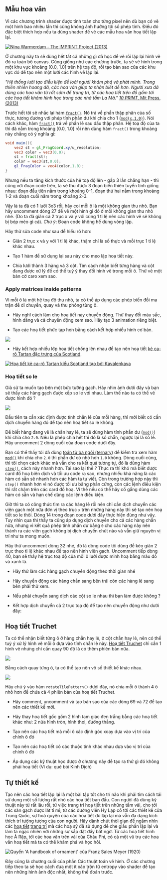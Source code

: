 ## Mẫu hoa văn

Vì các chương trình shader được tính toán cho từng pixel nên dù bạn có vẽ một hình bao nhiêu lần thì cũng không ảnh hưởng tới số phép tính. Điều đó đặc biệt thích hợp nếu ta dùng shader để vẽ các mẫu hoa văn hoạ tiết lặp lại.

[ ![Nina Warmerdam - The IMPRINT Project (2013)](warmerdam.jpg) ](../edit.php#09/dots5.frag)

Ở chương này ta sẽ dùng hết tất cả những gì đã học để vẽ rồi lặp lại hình vẽ đó ra toàn bộ canvas. Cũng giống như các chương trước, ta sẽ vẽ hình trong một khu vực khoảng [0.0, 1.0] trên hệ toạ độ, rồi tạo bản sao của các khu vực đó để tạo nên một lưới các hình vẽ lặp lại.

*"Hệ thống lưới tạo điều kiện để loài người khám phá và phát minh. Trong thiên nhiên hoang dã, các hoa văn giúp ta nhận biết dễ hơn. Người xưa đã dùng các hoa văn từ rất sớm để trang trí, từ các hoạ tiết trên đồ gốm tới các hoạ tiết khảm hình học trong các nhà tắm La Mã."* [*10 PRINT*, Mit Press, (2013)](http://10print.org/)

Trước hết tôi sẽ nhắc lại hàm [```fract()```](../glossary/?lan=vi&search=fract). Nó trả về phần thập phân của số thực, tương đương với phép tính phần dư khi chia cho 1 ([```mod(x,1.0)```](../glossary/?lan=vi&search=mod)). Nói cách khác, hàm [```fract()```](../glossary/?lan=vi&search=fract) trả về phần lẻ sau dấu thập phân. Hệ toạ độ của ta thì đã nằm trong khoảng [0.0, 1.0] rồi nên dùng hàm ```fract()``` trong khoảng này chẳng có ý nghĩa gì:

```glsl
void main(){
	vec2 st = gl_FragCoord.xy/u_resolution;
	vec3 color = vec3(0.0);
    st = fract(st);
	color = vec3(st,0.0);
	gl_FragColor = vec4(color,1.0);
}
```

Nhưng nếu ta tăng kích thước của hệ toạ độ lên - gấp 3 lần chẳng hạn - thì cũng với đoạn code trên, ta sẽ thu được 3 đoạn biến thiên tuyến tính giống nhau: đoạn đầu tiên nằm trong khoảng 0-1, đoạn thứ hai nằm trong khoảng 1-2 và đoạn cuối nằm trong khoảng 2-3.

<div class="codeAndCanvas" data="grid-making.frag"></div>

Vậy là ta đã có 1 lưới 3x3 rồi, hãy coi mỗi ô là một không gian thu nhỏ. Bạn hãy uncomment dòng 27 để vẽ một hình gì đó ở mỗi không gian thu nhỏ nhé. (Do ta đã giãn cả 2 trục x và y với cùng 1 tỉ lệ nên các hình vẽ sẽ không bị bóp méo gì cả). *Chú ý*: Đoạn code không hề dùng vòng lặp.

Hãy thử sửa code như sau để hiểu rõ hơn:

* Giãn 2 trục x và y với 1 tỉ lệ khác, thậm chí là số thực và mỗi trục 1 tỉ lệ khác nhau.

* Tạo 1 hàm để sử dụng lại sau này cho mẹo lặp hoạ tiết này.

* Chia lưới thành 3 hàng và 3 cột. Tìm cách nhận biết từng hàng và cột đang được xử lý để có thể tuỳ ý thay đổi hình vẽ trong mỗi ô. Thử vẽ một bàn cờ caro xem sao.

### Apply matrices inside patterns

Vì mỗi ô là một hệ toạ độ thu nhỏ, ta có thể áp dụng các phép biến đổi ma trận để di chuyển, quay và thu phóng từng ô.

<div class="codeAndCanvas" data="checks.frag"></div>

* Hãy nghĩ cách làm cho hoạ tiết này chuyển động. Thử thay đổi màu sắc, hình dáng và cả chuyển động xem sao. Hãy tạo 3 animation riêng biệt.

* Tạo các hoạ tiết phức tạp hơn bằng cách kết hợp nhiều hình cơ bản.

[![](diamondtiles-long.png)](../edit.php#09/diamondtiles.frag)

* Hãy kết hợp nhiều lớp hoạ tiết chồng lên nhau để tạo nên hoạ tiết [kẻ ca-rô Tartan đặc trưng của Scotland](https://www.google.com/search?q=scottish+patterns+fabric&tbm=isch&tbo=u&source=univ&sa=X&ei=Y1aFVfmfD9P-yQTLuYCIDA&ved=0CB4QsAQ&biw=1399&bih=799#tbm=isch&q=Scottish+Tartans+Patterns).

[ ![Hoạ tiết kẻ ca-rô Tartan kiểu Scotland tạo bởi Kavalenkava](tartan.jpg) ](http://graphicriver.net/item/vector-pattern-scottish-tartan/6590076)

### Hoạ tiết so le

Giả sử ta muốn tạo bên một bức tường gạch. Hãy nhìn ảnh dưới đây và bạn sẽ thấy các hàng gạch được xếp so le với nhau. Làm thế nào ta có thể vẽ được hình đó ?

![](brick.jpg)

Đầu tiên ta cần xác định được tính chẵn lẻ của mỗi hàng, thì mới biết có cần dịch chuyển hàng đó để tạo nên hoạ tiết so le không.

Để biết hàng đang vẽ là chẵn hay lẻ, ta sẽ dùng hàm tính phần dư ([```mod()```](../glossary/?lan=vi&search=mod)) khi chia cho ```2.0```. Nếu là phép chia hết thì đó là số chẵn, ngược lại là số lẻ. Hãy uncomment 2 dòng cuối của đoạn code dưới đây.

<div class="simpleFunction" data="y = mod(x,2.0);
// y = mod(x,2.0) < 1.0 ? 0. : 1. ;
// y = step(1.0,mod(x,2.0));"></div>

Bạn có thể thấy tôi đã dùng [toán tử ba ngôi (ternary)](https://en.wikipedia.org/wiki/%3F:) để kiểm tra xem hàm [```mod()```](../glossary/?lan=vi&search=mod) khi chia cho ```2.0``` thì phần dư có nhỏ hơn ```1.0``` không. Dòng cuối cùng, thì tôi chọn cách khác mà vẫn cho ra kết quả tương tự, đó là dùng hàm [```step()```](../glossary/?lan=vi&search=step), cách này nhanh hơn. Tại sao lại thế ? Thực ra thì khó mà biết được card đồ hoạ biên dịch và tối ưu code ra sao, nhưng nhiều khả năng là các hàm có sẵn sẽ nhanh hơn các hàm ta tự viết. Còn trong trường hợp này thì `step()` nhanh hơn vì nó được tối ưu bằng phần cứng, còn các lệnh điều kiện thì rất chậm trên các card đồ hoạ. Vì thế nếu có thể hãy cố gắng dùng các hàm có sẵn và hạn chế dùng các lệnh điều kiện.

Giờ thì ta có công thức tìm ra các hàng lẻ rồi nên chỉ cần dịch chuyển các viên gạch một nửa đơn vị theo trục ```x``` trên những hàng này thì sẽ tạo nên hoạ tiết so le thôi. Dòng 14 trong đoạn code dưới đây thực hiện đúng như vậy. Tuy nhìn qua thì thấy ta cũng áp dụng dịch chuyển cho cả các hàng chẵn nữa, nhưng vì kết quả phép tính phần dư bằng ```0``` cho các hàng này nên thành ra các viên gạch không bị dịch chuyển chút nào và vẫn giữ nguyên vị trí như ta mong muốn.

Hãy thử uncomment dòng 32 nhé, đó là dòng code tôi dùng để kéo giãn 2 trục theo tỉ lệ khác nhau để tạo nên hình viên gạch. Uncomment tiếp dòng 40, bạn sẽ thấy hệ trục toạ độ của mỗi ô lưới được minh hoạ bằng màu đỏ và xanh lá.

<div class="codeAndCanvas" data="bricks.frag"></div>

* Hãy thử làm các hàng gạch chuyển động theo thời gian nhé

* Hãy chuyển động các hàng chẵn sang bên trái còn các hàng lẻ sang bên phải thử xem.

* Nếu phải chuyển sang dịch các cột so le nhau thì bạn làm được không ?

* Kết hợp dịch chuyển cả 2 trục toạ độ để tạo nên chuyển động như dưới đây:

<a href="../edit.php#09/marching_dots.frag"><canvas id="custom" class="canvas" data-fragment-url="marching_dots.frag"  width="520px" height="200px"></canvas></a>

## Hoạ tiết Truchet

Ta có thể nhận biết từng ô ở hàng chẵn hay lẻ, ở cột chẵn hay lẻ, nên có thể tuỳ ý xử lý hình vẽ mỗi ô dựa vào tính chẵn lẻ này. [Hoạ tiết Truchet](http://en.wikipedia.org/wiki/Truchet_tiles) chỉ cần 1 hình vẽ nhưng chỉ cần quay 90 độ là có thêm phiên bản nữa.

![](truchet-00.png)

Bằng cách quay từng ô, ta có thể tạo nên vô số thiết kế khác nhau.

![](truchet-01.png)

Hãy chú ý vào hàm ```rotateTilePattern()``` dưới đây, nó chia mỗi ô thành 4 ô nhỏ hơn để chứa cả 4 phiên bản của hoạ tiết Truchet.

<div class="codeAndCanvas" data="truchet.frag"></div>

* Hãy comment, uncomment và tạo bản sao của các dòng 69 và 72 để tạo nên các thiết kế mới.

* Hãy thay hoạ tiết gốc gồm 2 hình tam giác đen trắng bằng các hoạ tiết khác như: 2 nửa hình tròn, hình thoi, đường thẳng.

* Tạo nên các hoạ tiết mà mỗi ô xác định góc xoay dựa vào vị trí của chính ô đó

* Tạo nên các hoạ tiết có các thuộc tính khác nhau dựa vào vị trí của chính ô đó

* Áp dụng các kỹ thuật học được ở chương này để tạo ra thứ gì đó không phải hoạ tiết (Ví dụ: quẻ bói Kinh Dịch)

<a href="../edit.php#09/iching-01.frag"><canvas id="custom" class="canvas" data-fragment-url="iching-01.frag"  width="520px" height="200px"></canvas></a>

## Tự thiết kế

Tạo nên các hoạ tiết lặp lại là một bài tập tốt cho trí não khi phải tìm cách tái sử dụng một số lượng rất nhỏ các hoạ tiết ban đầu. Con người đã dùng kỹ thuật này từ rất lâu rồi, từ việc trang trí hoạ tiết trên những tấm vải, cho tới các sàn gạch được lát tỉ mỉ; từ các đường viền Hy Lạp cổ tới các thiết kế cửa Trung Quốc, sự hoà quyện của các hoạ tiết dù lặp lại mà vẫn đa dạng kích thích trí tưởng tượng của con người. Hãy dành chút thời gian để ngắm nhìn các [hoạ tiết](https://www.pinterest.com/patriciogonzv/paterns/) [trang trí](https://archive.org/stream/traditionalmetho00chririch#page/130/mode/2up) mà các hoạ sỹ đã sử dụng để che giấu phần lặp lại và làm ta ngạc nhiên với những sự sắp đặt đầy bất ngờ. Từ các hoạ tiết hình học Ả Rập, tới các hoa văn trên vải của Châu Phi, có cả một vũ trụ các hoa văn hoạ tiết mà ta có thể khám phá và học hỏi.

![Quyển 'A handbook of ornament' của Franz Sales Meyer (1920)](geometricpatters.png)

Đây cũng là chương cuối của phần Các thuật toán vẽ hình. Ở các chương tiếp theo ta sẽ học cách đưa một ít xáo trộn từ entropy vào shader để tạo nên những hình ảnh độc nhất, không thể đoán trước.
